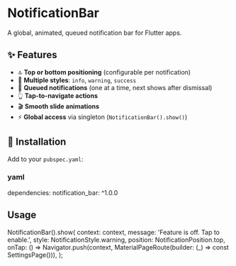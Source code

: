 # NotificationBar

A global, animated, queued notification bar for Flutter apps. 

## ✨ Features

- 🔝 **Top or bottom positioning** (configurable per notification)
- 🎨 **Multiple styles**: `info`, `warning`, `success`
- 🔁 **Queued notifications** (one at a time, next shows after dismissal)
- 👆 **Tap-to-navigate actions**
- 🎬 **Smooth slide animations**
- ⚡ **Global access** via singleton (`NotificationBar().show()`)

## 🚀 Installation

Add to your `pubspec.yaml`:

### yaml
dependencies:
  notification_bar: ^1.0.0


## Usage

NotificationBar().show(
  context: context,
  message: 'Feature is off. Tap to enable.',
  style: NotificationStyle.warning,
  position: NotificationPosition.top,
  onTap: () => Navigator.push(context, MaterialPageRoute(builder: (_) => const SettingsPage())),
);
